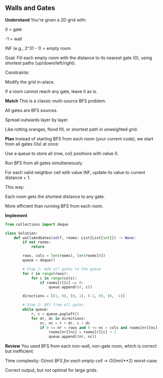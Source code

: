 ## Walls and Gates
**Understand**
You're given a 2D grid with:

0 = gate

-1 = wall

INF (e.g., 2^31 - 1) = empty room

Goal:
Fill each empty room with the distance to its nearest gate (0), using shortest paths (up/down/left/right).

Constraints:

Modify the grid in-place.

If a room cannot reach any gate, leave it as is.

**Match**
This is a classic multi-source BFS problem:

All gates are BFS sources.

Spread outwards layer by layer.

Like rotting oranges, flood fill, or shortest path in unweighted grid.

**Plan**
Instead of starting BFS from each room (your current code), we start from all gates (0s) at once:

Use a queue to store all (row, col) positions with value 0.

Run BFS from all gates simultaneously.

For each valid neighbor cell with value INF, update its value to current distance + 1.

This way:

Each room gets the shortest distance to any gate.

More efficient than running BFS from each room.

**Implement**
```python
from collections import deque

class Solution:
    def wallsAndGates(self, rooms: List[List[int]]) -> None:
        if not rooms:
            return

        rows, cols = len(rooms), len(rooms[0])
        queue = deque()

        # Step 1: Add all gates to the queue
        for r in range(rows):
            for c in range(cols):
                if rooms[r][c] == 0:
                    queue.append((r, c))

        directions = [(1, 0), (0, 1), (-1, 0), (0, -1)]

        # Step 2: BFS from all gates
        while queue:
            r, c = queue.popleft()
            for dr, dc in directions:
                nr, nc = r + dr, c + dc
                if 0 <= nr < rows and 0 <= nc < cols and rooms[nr][nc] == 2147483647:
                    rooms[nr][nc] = rooms[r][c] + 1
                    queue.append((nr, nc))
```
**Review**
You used BFS from each non-wall, non-gate room, which is correct but inefficient:

Time complexity: O(m*n) BFS for each empty cell → O((m*n)**2) worst-case.

Correct output, but not optimal for large grids.